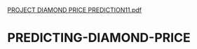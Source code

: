 [PROJECT DIAMOND PRICE PREDICTION11.pdf](https://github.com/amaka66/PREDICTING-DIAMOND-PRICE/files/8395527/PROJECT.DIAMOND.PRICE.PREDICTION11.pdf)
# PREDICTING-DIAMOND-PRICE
